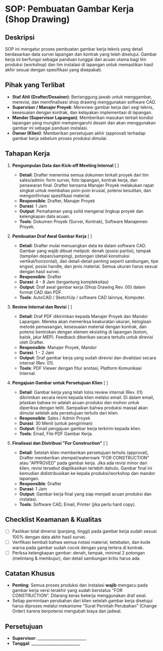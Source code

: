 # SOP: Pembuatan Gambar Kerja (Shop Drawing)

## Deskripsi
SOP ini mengatur proses pembuatan gambar kerja teknis yang detail berdasarkan data survei lapangan dan kontrak yang telah disetujui. Gambar kerja ini berfungsi sebagai panduan tunggal dan acuan utama bagi tim produksi (workshop) dan tim instalasi di lapangan untuk memastikan hasil akhir sesuai dengan spesifikasi yang disepakati.

## Pihak yang Terlibat
- **Staf Ahli (Drafter/Desainer)**: Bertanggung jawab untuk menggambar, merevisi, dan memfinalisasi shop drawing menggunakan software CAD.
- **Supervisor / Manajer Proyek**: Mereview gambar kerja dari segi teknis, kesesuaian dengan kontrak, dan kelayakan implementasi di lapangan.
- **Mandor (Supervisor Lapangan)**: Memberikan masukan terkait kondisi lapangan yang mungkin mempengaruhi desain dan akan menggunakan gambar ini sebagai panduan instalasi.
- **Owner (Klien)**: Memberikan persetujuan akhir (approval) terhadap gambar kerja sebelum proses produksi dimulai.

## Tahapan Kerja
1. **Pengumpulan Data dan Kick-off Meeting Internal** [ ]
   - **Detail**: Drafter menerima semua dokumen terkait proyek dari tim sales/admin: form survei, foto lapangan, kontrak kerja, dan penawaran final. Drafter bersama Manajer Proyek melakukan rapat singkat untuk membahas poin-poin krusial, potensi kesulitan, dan mengonfirmasi spesifikasi material.
   - **Responsible**: Drafter, Manajer Proyek
   - **Durasi**: 1 Jam
   - **Output**: Pemahaman yang solid mengenai lingkup proyek dan kelengkapan data acuan.
   - **Tools**: Dokumen Proyek (Survei, Kontrak), Software Manajemen Proyek.

2. **Pembuatan Draf Awal Gambar Kerja** [ ]
   - **Detail**: Drafter mulai menuangkan data ke dalam software CAD. Gambar yang wajib dibuat meliputi: denah (posisi partisi), tampak (tampilan depan/samping), potongan (detail konstruksi vertikal/horizontal), dan detail-detail penting seperti sambungan, tipe engsel, posisi handle, dan jenis material. Semua ukuran harus sesuai dengan hasil survei.
   - **Responsible**: Drafter
   - **Durasi**: 4 - 8 Jam (tergantung kompleksitas)
   - **Output**: Draf awal gambar kerja (Shop Drawing Rev. 00) dalam format CAD dan PDF.
   - **Tools**: AutoCAD / SketchUp / software CAD lainnya, Komputer.

3. **Review Internal dan Revisi** [ ]
   - **Detail**: Draf PDF dikirimkan kepada Manajer Proyek dan Mandor Lapangan. Mereka akan memeriksa keakuratan ukuran, kelogisan metode pemasangan, kesesuaian material dengan kontrak, dan potensi bentrokan dengan elemen eksisting di lapangan (kolom, balok, jalur MEP). Feedback diberikan secara tertulis untuk direvisi oleh Drafter.
   - **Responsible**: Manajer Proyek, Mandor
   - **Durasi**: 1 - 2 Jam
   - **Output**: Draf gambar kerja yang sudah direvisi dan divalidasi secara internal (Rev. 01).
   - **Tools**: PDF Viewer dengan fitur anotasi, Platform Komunikasi Internal.

4. **Pengajuan Gambar untuk Persetujuan Klien** [ ]
   - **Detail**: Gambar kerja yang telah lolos review internal (Rev. 01) dikirimkan secara resmi kepada klien melalui email. Di dalam email, jelaskan bahwa ini adalah acuan produksi dan mohon untuk diperiksa dengan teliti. Sampaikan bahwa produksi massal akan dimulai setelah ada persetujuan tertulis dari klien.
   - **Responsible**: Sales / Admin Proyek
   - **Durasi**: 30 Menit (untuk pengiriman)
   - **Output**: Email pengajuan gambar kerja terkirim kepada klien.
   - **Tools**: Email, File PDF Gambar Kerja.

5. **Finalisasi dan Distribusi "For Construction"** [ ]
   - **Detail**: Setelah klien memberikan persetujuan tertulis (approval), Drafter memberikan stempel/watermark "FOR CONSTRUCTION" atau "APPROVED" pada gambar kerja. Jika ada revisi minor dari klien, revisi tersebut diaplikasikan terlebih dahulu. Gambar final ini kemudian didistribusikan ke kepala produksi/workshop dan mandor lapangan.
   - **Responsible**: Drafter
   - **Durasi**: 1 Jam
   - **Output**: Gambar kerja final yang siap menjadi acuan produksi dan instalasi.
   - **Tools**: Software CAD, Email, Printer (jika perlu hard copy).

## Checklist Keamanan & Kualitas
- [ ] Pastikan total dimensi (panjang, tinggi) pada gambar kerja sudah sesuai 100% dengan data akhir hasil survei.
- [ ] Verifikasi kembali bahwa semua notasi material, ketebalan, dan kode warna pada gambar sudah cocok dengan yang tertera di kontrak.
- [ ] Periksa kelengkapan gambar: denah, tampak, minimal 2 potongan (melintang & membujur), dan detail sambungan kritis harus ada.

## Catatan Khusus
- **Penting**: Semua proses produksi dan instalasi **wajib** mengacu pada gambar kerja versi terakhir yang sudah berstatus "FOR CONSTRUCTION". Dilarang keras bekerja menggunakan draf awal.
- Setiap permintaan perubahan dari klien setelah gambar kerja disetujui harus diproses melalui mekanisme "Surat Perintah Perubahan" (Change Order) karena berpotensi mengubah biaya dan jadwal.

## Persetujuan
- **Supervisor**: _________________________
- **Tanggal**: _________________________